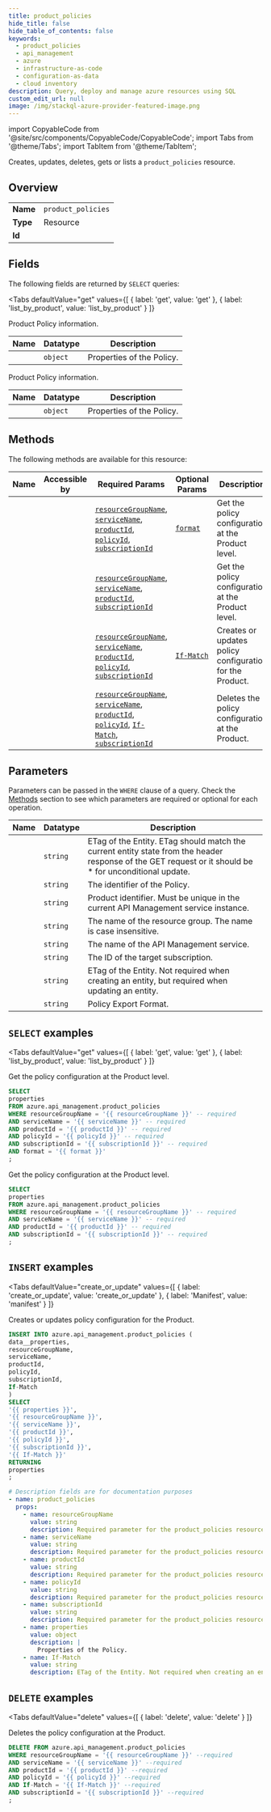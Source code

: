 ```yaml
--- 
title: product_policies
hide_title: false
hide_table_of_contents: false
keywords:
  - product_policies
  - api_management
  - azure
  - infrastructure-as-code
  - configuration-as-data
  - cloud inventory
description: Query, deploy and manage azure resources using SQL
custom_edit_url: null
image: /img/stackql-azure-provider-featured-image.png
---
```


import CopyableCode from '@site/src/components/CopyableCode/CopyableCode';
import Tabs from '@theme/Tabs';
import TabItem from '@theme/TabItem';

Creates, updates, deletes, gets or lists a <code>product_policies</code> resource.

## Overview
<table><tbody>
<tr><td><b>Name</b></td><td><code>product_policies</code></td></tr>
<tr><td><b>Type</b></td><td>Resource</td></tr>
<tr><td><b>Id</b></td><td><CopyableCode code="azure.api_management.product_policies" /></td></tr>
</tbody></table>

## Fields

The following fields are returned by `SELECT` queries:

<Tabs
    defaultValue="get"
    values={[
        { label: 'get', value: 'get' },
        { label: 'list_by_product', value: 'list_by_product' }
    ]}
>
<TabItem value="get">

Product Policy information.

<table>
<thead>
    <tr>
    <th>Name</th>
    <th>Datatype</th>
    <th>Description</th>
    </tr>
</thead>
<tbody>
<tr>
    <td><CopyableCode code="properties" /></td>
    <td><code>object</code></td>
    <td>Properties of the Policy.</td>
</tr>
</tbody>
</table>
</TabItem>
<TabItem value="list_by_product">

Product Policy information.

<table>
<thead>
    <tr>
    <th>Name</th>
    <th>Datatype</th>
    <th>Description</th>
    </tr>
</thead>
<tbody>
<tr>
    <td><CopyableCode code="properties" /></td>
    <td><code>object</code></td>
    <td>Properties of the Policy.</td>
</tr>
</tbody>
</table>
</TabItem>
</Tabs>

## Methods

The following methods are available for this resource:

<table>
<thead>
    <tr>
    <th>Name</th>
    <th>Accessible by</th>
    <th>Required Params</th>
    <th>Optional Params</th>
    <th>Description</th>
    </tr>
</thead>
<tbody>
<tr>
    <td><a href="#get"><CopyableCode code="get" /></a></td>
    <td><CopyableCode code="select" /></td>
    <td><a href="#parameter-resourceGroupName"><code>resourceGroupName</code></a>, <a href="#parameter-serviceName"><code>serviceName</code></a>, <a href="#parameter-productId"><code>productId</code></a>, <a href="#parameter-policyId"><code>policyId</code></a>, <a href="#parameter-subscriptionId"><code>subscriptionId</code></a></td>
    <td><a href="#parameter-format"><code>format</code></a></td>
    <td>Get the policy configuration at the Product level.</td>
</tr>
<tr>
    <td><a href="#list_by_product"><CopyableCode code="list_by_product" /></a></td>
    <td><CopyableCode code="select" /></td>
    <td><a href="#parameter-resourceGroupName"><code>resourceGroupName</code></a>, <a href="#parameter-serviceName"><code>serviceName</code></a>, <a href="#parameter-productId"><code>productId</code></a>, <a href="#parameter-subscriptionId"><code>subscriptionId</code></a></td>
    <td></td>
    <td>Get the policy configuration at the Product level.</td>
</tr>
<tr>
    <td><a href="#create_or_update"><CopyableCode code="create_or_update" /></a></td>
    <td><CopyableCode code="insert" /></td>
    <td><a href="#parameter-resourceGroupName"><code>resourceGroupName</code></a>, <a href="#parameter-serviceName"><code>serviceName</code></a>, <a href="#parameter-productId"><code>productId</code></a>, <a href="#parameter-policyId"><code>policyId</code></a>, <a href="#parameter-subscriptionId"><code>subscriptionId</code></a></td>
    <td><a href="#parameter-If-Match"><code>If-Match</code></a></td>
    <td>Creates or updates policy configuration for the Product.</td>
</tr>
<tr>
    <td><a href="#delete"><CopyableCode code="delete" /></a></td>
    <td><CopyableCode code="delete" /></td>
    <td><a href="#parameter-resourceGroupName"><code>resourceGroupName</code></a>, <a href="#parameter-serviceName"><code>serviceName</code></a>, <a href="#parameter-productId"><code>productId</code></a>, <a href="#parameter-policyId"><code>policyId</code></a>, <a href="#parameter-If-Match"><code>If-Match</code></a>, <a href="#parameter-subscriptionId"><code>subscriptionId</code></a></td>
    <td></td>
    <td>Deletes the policy configuration at the Product.</td>
</tr>
</tbody>
</table>

## Parameters

Parameters can be passed in the `WHERE` clause of a query. Check the [Methods](#methods) section to see which parameters are required or optional for each operation.

<table>
<thead>
    <tr>
    <th>Name</th>
    <th>Datatype</th>
    <th>Description</th>
    </tr>
</thead>
<tbody>
<tr id="parameter-If-Match">
    <td><CopyableCode code="If-Match" /></td>
    <td><code>string</code></td>
    <td>ETag of the Entity. ETag should match the current entity state from the header response of the GET request or it should be * for unconditional update.</td>
</tr>
<tr id="parameter-policyId">
    <td><CopyableCode code="policyId" /></td>
    <td><code>string</code></td>
    <td>The identifier of the Policy.</td>
</tr>
<tr id="parameter-productId">
    <td><CopyableCode code="productId" /></td>
    <td><code>string</code></td>
    <td>Product identifier. Must be unique in the current API Management service instance.</td>
</tr>
<tr id="parameter-resourceGroupName">
    <td><CopyableCode code="resourceGroupName" /></td>
    <td><code>string</code></td>
    <td>The name of the resource group. The name is case insensitive.</td>
</tr>
<tr id="parameter-serviceName">
    <td><CopyableCode code="serviceName" /></td>
    <td><code>string</code></td>
    <td>The name of the API Management service.</td>
</tr>
<tr id="parameter-subscriptionId">
    <td><CopyableCode code="subscriptionId" /></td>
    <td><code>string</code></td>
    <td>The ID of the target subscription.</td>
</tr>
<tr id="parameter-If-Match">
    <td><CopyableCode code="If-Match" /></td>
    <td><code>string</code></td>
    <td>ETag of the Entity. Not required when creating an entity, but required when updating an entity.</td>
</tr>
<tr id="parameter-format">
    <td><CopyableCode code="format" /></td>
    <td><code>string</code></td>
    <td>Policy Export Format.</td>
</tr>
</tbody>
</table>

## `SELECT` examples

<Tabs
    defaultValue="get"
    values={[
        { label: 'get', value: 'get' },
        { label: 'list_by_product', value: 'list_by_product' }
    ]}
>
<TabItem value="get">

Get the policy configuration at the Product level.

```sql
SELECT
properties
FROM azure.api_management.product_policies
WHERE resourceGroupName = '{{ resourceGroupName }}' -- required
AND serviceName = '{{ serviceName }}' -- required
AND productId = '{{ productId }}' -- required
AND policyId = '{{ policyId }}' -- required
AND subscriptionId = '{{ subscriptionId }}' -- required
AND format = '{{ format }}'
;
```
</TabItem>
<TabItem value="list_by_product">

Get the policy configuration at the Product level.

```sql
SELECT
properties
FROM azure.api_management.product_policies
WHERE resourceGroupName = '{{ resourceGroupName }}' -- required
AND serviceName = '{{ serviceName }}' -- required
AND productId = '{{ productId }}' -- required
AND subscriptionId = '{{ subscriptionId }}' -- required
;
```
</TabItem>
</Tabs>


## `INSERT` examples

<Tabs
    defaultValue="create_or_update"
    values={[
        { label: 'create_or_update', value: 'create_or_update' },
        { label: 'Manifest', value: 'manifest' }
    ]}
>
<TabItem value="create_or_update">

Creates or updates policy configuration for the Product.

```sql
INSERT INTO azure.api_management.product_policies (
data__properties,
resourceGroupName,
serviceName,
productId,
policyId,
subscriptionId,
If-Match
)
SELECT 
'{{ properties }}',
'{{ resourceGroupName }}',
'{{ serviceName }}',
'{{ productId }}',
'{{ policyId }}',
'{{ subscriptionId }}',
'{{ If-Match }}'
RETURNING
properties
;
```
</TabItem>
<TabItem value="manifest">

```yaml
# Description fields are for documentation purposes
- name: product_policies
  props:
    - name: resourceGroupName
      value: string
      description: Required parameter for the product_policies resource.
    - name: serviceName
      value: string
      description: Required parameter for the product_policies resource.
    - name: productId
      value: string
      description: Required parameter for the product_policies resource.
    - name: policyId
      value: string
      description: Required parameter for the product_policies resource.
    - name: subscriptionId
      value: string
      description: Required parameter for the product_policies resource.
    - name: properties
      value: object
      description: |
        Properties of the Policy.
    - name: If-Match
      value: string
      description: ETag of the Entity. Not required when creating an entity, but required when updating an entity.
```
</TabItem>
</Tabs>


## `DELETE` examples

<Tabs
    defaultValue="delete"
    values={[
        { label: 'delete', value: 'delete' }
    ]}
>
<TabItem value="delete">

Deletes the policy configuration at the Product.

```sql
DELETE FROM azure.api_management.product_policies
WHERE resourceGroupName = '{{ resourceGroupName }}' --required
AND serviceName = '{{ serviceName }}' --required
AND productId = '{{ productId }}' --required
AND policyId = '{{ policyId }}' --required
AND If-Match = '{{ If-Match }}' --required
AND subscriptionId = '{{ subscriptionId }}' --required
;
```
</TabItem>
</Tabs>
